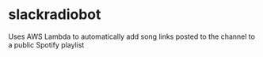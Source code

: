 # slackradiobot
Uses AWS Lambda to automatically add song links posted to the channel to a public Spotify playlist
